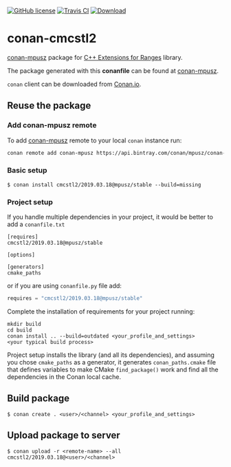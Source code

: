 [![GitHub license](https://img.shields.io/badge/license-MIT-blue.svg?maxAge=3600)](https://raw.githubusercontent.com/mpusz/conan-cmcstl2/master/LICENSE)
[![Travis CI](https://img.shields.io/travis/mpusz/conan-cmcstl2/master.svg?label=Travis%20CI)](https://travis-ci.org/mpusz/conan-cmcstl2)
[![Download](https://api.bintray.com/packages/mpusz/conan-mpusz/cmcstl2%3Ampusz/images/download.svg)](https://bintray.com/mpusz/conan-mpusz/cmcstl2%3Ampusz/_latestVersion)

# conan-cmcstl2

[conan-mpusz](https://bintray.com/mpusz/conan-mpusz) package for [C++ Extensions for Ranges](https://github.com/CaseyCarter/cmcstl2) library.

The package generated with this **conanfile** can be found at [conan-mpusz](https://bintray.com/mpusz/conan-mpusz/cmcstl2%3Ampusz).

`conan` client can be downloaded from [Conan.io](https://conan.io).

## Reuse the package

### Add conan-mpusz remote

To add [conan-mpusz](https://bintray.com/mpusz/conan-mpusz) remote to your
local `conan` instance run:

```bash
conan remote add conan-mpusz https://api.bintray.com/conan/mpusz/conan-mpusz
```

### Basic setup

```
$ conan install cmcstl2/2019.03.18@mpusz/stable --build=missing
```

### Project setup

If you handle multiple dependencies in your project, it would be better
to add a `conanfile.txt`

```
[requires]
cmcstl2/2019.03.18@mpusz/stable

[options]

[generators]
cmake_paths
```

or if you are using `conanfile.py` file add:

```python
requires = "cmcstl2/2019.03.18@mpusz/stable"
```

Complete the installation of requirements for your project running:

```
mkdir build
cd build
conan install .. --build=outdated <your_profile_and_settings>
<your typical build process>
```

Project setup installs the library (and all its dependencies), and assuming you chose
`cmake_paths` as a generator, it generates `conan_paths.cmake` file that defines variables
to make CMake `find_package()` work and find all the dependencies in the Conan local cache.


## Build package

```
$ conan create . <user>/<channel> <your_profile_and_settings>
```

## Upload package to server

```
$ conan upload -r <remote-name> --all cmcstl2/2019.03.18@<user>/<channel>
```
